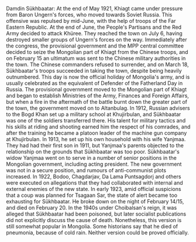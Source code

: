Damdin Sükhbaatar: At the end of May 1921, Khiagt came under pressure from Baron Ungern's forces, who moved towards Soviet Russia. This offensive was repulsed by mid-June, with the help of troops of the Far Eastern Republic. At the end of June, the People's Partisans and the Red Army decided to attack Khüree. They reached the town on July 6, having destroyed smaller groups of Ungern's forces on the way. Immediately after the congress, the provisional government and the MPP central committee decided to seize the Mongolian part of Khiagt from the Chinese troops, and on February 15 an ultimatum was sent to the Chinese military authorities in the town. The Chinese commanders refused to surrender, and on March 18, Sükhbaatar's troops succeeded in taking the town, despite being heavily outnumbered. This day is now the official holiday of Mongolia's army, and is usually celebrated as the equivalent of Defender of the Fatherland Day in Russia. The provisional government moved to the Mongolian part of Khiagt and began to establish Ministries of the Army, Finances and Foreign Affairs, but when a fire in the aftermath of the battle burnt down the greater part of the town, the government moved on to Altanbulag. In 1912, Russian advisers to the Bogd Khan set up a military school at Khujirbulan, and Sükhbaatar was one of the soldiers transferred there. His talent for military tactics and his skills at riding and shooting earned him the respect of his comrades, and after the training he became a platoon leader of the machine gun company at Khujirbulan. In 1913, he set up his own household with his wife Yanjmaa. They had had their first son in 1911, but Yanjmaa's parents objected to the relationship on the grounds that Sükhbaatar was too poor. Sükhbaatar's widow Yanjmaa went on to serve in a number of senior positions in the Mongolian government, including acting president. The new government was not in a secure position, and rumours of anti-communist plots increased. In 1922, Bodoo, Chagdarjav, Da Lama Puntsagdorj and others were executed on allegations that they had collaborated with internal and external enemies of the new state. In early 1923, amid official suspicions that a coup was planned for Tsagaan Sar, the state of alert became too exhausting for Sükhbaatar. He broke down on the night of February 14/15, and died on February 20. In the 1940s under Choibalsan's reign, it was alleged that Sükhbaatar had been poisoned, but later socialist publications did not explicitly discuss the cause of death. Nonetheless, this version is still somewhat popular in Mongolia. Some historians say that he died of pneumonia, because of cold rain. Neither version could be proved officially.
